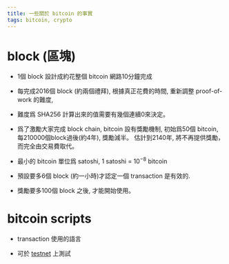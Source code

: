 ```yaml
---
title: 一些關於 bitcoin 的事實
tags: bitcoin, crypto
---
```


# block (區塊)

- 1個 block 設計成約花整個 bitcoin 網路10分鐘完成

- 每完成2016個 block (約兩個禮拜), 根據真正花費的時間, 重新調整 proof-of-work 的難度,

- 難度爲 SHA256 計算出來的值需要有幾個連續0來決定。

- 爲了激勵大家完成 block chain, bitcoin 設有獎勵機制,
  初始爲50個 bitcoin, 每210000個block過後(約4年), 獎勵減半。
  估計到2140年, 將不再提供獎勵，而完全由交易費取代。

- 最小的 bitcoin 單位爲 satoshi, 1 satoshi = $10^{-8}$ bitcoin

- 預設要多6個 block (約一小時)才認定一個 transaction 是有效的.

- 獎勵要多100個 block 之後, 才能開始使用。

# bitcoin scripts

- transaction 使用的語言

- 可於 [testnet](https://en.bitcoin.it/wiki/Testnet) 上測試
